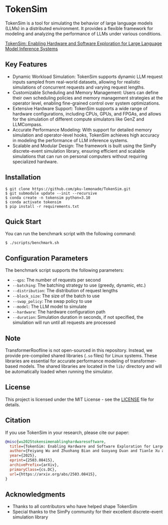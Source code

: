 # TokenSim

TokenSim is a tool for simulating the behavior of large language models (LLMs) in a distributed environment. It provides a flexible framework for modeling and analyzing the performance of LLMs under various conditions.

[TokenSim: Enabling Hardware and Software Exploration for Large Language Model Inference Systems](https://arxiv.org/abs/2503.08415)

## Key Features

- Dynamic Workload Simulation: TokenSim supports dynamic LLM request inputs sampled from real-world datasets, allowing for realistic simulations of concurrent requests and varying request lengths.
- Customizable Scheduling and Memory Management: Users can define their own scheduling policies and memory management strategies at the operator level, enabling fine-grained control over system optimizations.
- Extensive Hardware Support: TokenSim supports a wide range of hardware configurations, including CPUs, GPUs, and FPGAs, and allows for the simulation of different compute simulators like GenZ and LLMCompass.
- Accurate Performance Modeling: With support for detailed memory simulation and operator-level hooks, TokenSim achieves high accuracy in modeling the performance of LLM inference systems.
- Scalable and Modular Design: The framework is built using the SimPy discrete-event simulation library, ensuring efficient and scalable simulations that can run on personal computers without requiring specialized hardware.

## Installation

```shell
$ git clone https://github.com/pku-lemonade/TokenSim.git
$ git submodule update --init --recursive
$ conda create -n tokensim python=3.10
$ conda activate tokensim
$ pip install -r requirements.txt
```

## Quick Start

You can run the benchmark script with the following command:

```shell
$ ./scripts/benchmark.sh
```

## Configuration Parameters

The benchmark script supports the following parameters:

- `--qps`: The number of requests per second
- `--batching`: The batching strategy to use (greedy, dynamic, etc.)
- `--distribution`: The distribution of request lengths
- `--block_size`: The size of the batch to use
- `--swap_policy`: The swap policy to use
- `--model`: The LLM model to simulate
- `--hardware`: The hardware configuration path
- `--duration`: Simulation duration in seconds, if not specified, the simulation will run until all requests are processed

## Note

TransformerRoofline is not open-sourced in this repository. Instead, we provide pre-compiled shared libraries (`.so` files) for Linux systems. These libraries are essential for accurate performance modeling of transformer-based models. The shared libraries are located in the `lib/` directory and will be automatically loaded when running the simulator.

## License

This project is licensed under the MIT License - see the [LICENSE](LICENSE) file for details.

## Citation

If you use TokenSim in your research, please cite our paper:

```bibtex
@misc{wu2025tokensimenablinghardwaresoftware,
  title={TokenSim: Enabling Hardware and Software Exploration for Large Language Model Inference Systems},
  author={Feiyang Wu and Zhuohang Bian and Guoyang Duan and Tianle Xu and Junchi Wu and Teng Ma and Yongqiang Yao and Ruihao Gong and Youwei Zhuo},
  year={2025},
  eprint={2503.08415},
  archivePrefix={arXiv},
  primaryClass={cs.DC},
  url={https://arxiv.org/abs/2503.08415},
}
```

## Acknowledgments

- Thanks to all contributors who have helped shape TokenSim
- Special thanks to the SimPy community for their excellent discrete-event simulation library